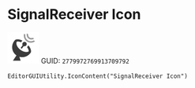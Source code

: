 # SignalReceiver Icon
![](/img/SignalReceiver%20Icon.png)
GUID: `2779972769913709792`
```
EditorGUIUtility.IconContent("SignalReceiver Icon")
```
